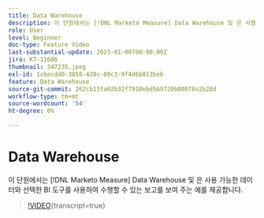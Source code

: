 ```yaml
---
title: Data Warehouse
description: 이 단원에서는 [!DNL Marketo Measure] Data Warehouse 및 은 사용 가능한 데이터와 선택한 BI 도구를 사용하여 수행할 수 있는 보고를 보여 주는 예를 제공합니다.
role: User
level: Beginner
doc-type: Feature Video
last-substantial-update: 2023-01-06T00:00:00Z
jira: KT-11686
thumbnail: 347235.jpeg
exl-id: 1cbecdd0-3858-420c-80c3-9f4d6b813beb
feature: Data Warehouse
source-git-commit: 262cb13fa02b32f7918ebd569720b80078c2b28d
workflow-type: tm+mt
source-wordcount: '54'
ht-degree: 0%

---
```


# Data Warehouse

이 단원에서는 [!DNL Marketo Measure] Data Warehouse 및 은 사용 가능한 데이터와 선택한 BI 도구를 사용하여 수행할 수 있는 보고를 보여 주는 예를 제공합니다.

>[!VIDEO](https://video.tv.adobe.com/v/347235/?learn=on){transcript=true}
